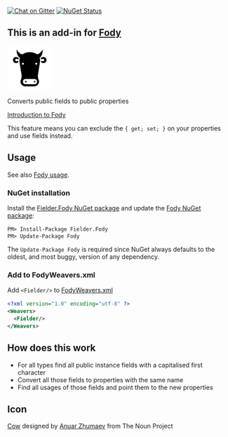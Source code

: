 [![Chat on Gitter](https://img.shields.io/gitter/room/fody/fody.svg?style=flat&max-age=86400)](https://gitter.im/Fody/Fody)
[![NuGet Status](http://img.shields.io/nuget/v/Fielder.Fody.svg?style=flat&max-age=86400)](https://www.nuget.org/packages/Fielder.Fody/)


## This is an add-in for [Fody](https://github.com/Fody/Fody/)

![Icon](https://raw.githubusercontent.com/Fody/Fielder/master/package_icon.png)

Converts public fields to public properties

[Introduction to Fody](http://github.com/Fody/Fody/wiki/SampleUsage)

This feature means you can exclude the `{ get; set; }` on your properties and use fields instead.


## Usage

See also [Fody usage](https://github.com/Fody/Fody#usage).


### NuGet installation

Install the [Fielder.Fody NuGet package](https://nuget.org/packages/Fielder.Fody/) and update the [Fody NuGet package](https://nuget.org/packages/Fody/):

```
PM> Install-Package Fielder.Fody
PM> Update-Package Fody
```

The `Update-Package Fody` is required since NuGet always defaults to the oldest, and most buggy, version of any dependency.


### Add to FodyWeavers.xml

Add `<Fielder/>` to [FodyWeavers.xml](https://github.com/Fody/Fody#add-fodyweaversxml)

```xml
<?xml version="1.0" encoding="utf-8" ?>
<Weavers>
  <Fielder/>
</Weavers>
```


## How does this work

 * For all types find all public instance fields with a capitalised first character
 * Convert all those fields to properties with the same name
 * Find all usages of those fields and point them to the new properties


## Icon

<a href="http://thenounproject.com/noun/cow/#icon-No5849" target="_blank">Cow</a> designed by <a href="http://thenounproject.com/yxorama" target="_blank">Anuar Zhumaev</a> from The Noun Project
